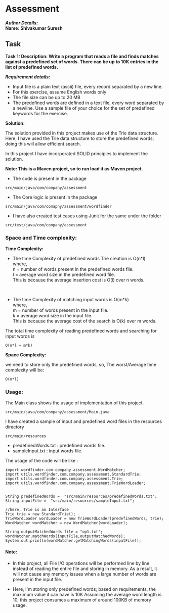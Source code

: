 # Assessment


**_Author Details:_** <br>
**Name: Shivakumar Suresh** <br>

## Task

**Task 1: Description: Write a program that reads a file and finds matches against a predefined set of words. There can be up to 10K entries in the list of predefined words.**

**_Requirement details:_**

- Input file is a plain text (ascii) file, every record separated by a new line.
- For this exercise, assume English words only
- The file size can be up to 20 MB
- The predefined words are defined in a text file, every word separated by a newline. Use a sample file of your choice for the set of predefined keywords for the exercise.


**Solution:**

The solution provided in this project makes use of the Trie data structure.
Here, I have used the Trie data structure to store the predefined words; doing this will allow efficient search.

In this project I have incorporated SOLID principles to implement the solution.

**Note: This is a Maven project, so to run load it as Maven project.**

- The code is present in the package
```
src/main/java/com/company/assessment
```

- The Core logic is present in the package
```
src/main/java/com/comapny/assessment/wordfinder
```

- I have also created test cases using Junit for the same under the folder
```
src/test/java/com/company/assessment
```


### Space and Time complexity:

**Time Complexity:**
- The time Complexity of predefined words Trie creation is O(n*l) <br>
  where, <br>
  n =  number of words present in the predefined words file.<br>
  l = average word size in the predefined word file. <br>
  This is because the average insertion cost is O(l) over n words.

<br>

- The time Complexity of matching input words is O(m*k) <br>
  where, <br>
  m =  number of words present in the input file. <br>
  k = average word size in the input file.<br>
  This is because the average cost of the search is O(k) over m words.

The total time complexity of reading predefined words and searching for input words is
```
O(n*l + m*k)
```

**Space Complexity:** <br>

we need to store only the predefined words, so,
The worst/Average time complexity will be:
```
O(n*l)
```

### Usage:

The Main class shows the usage of implementation of this project.
```
src/main/java/com/company/assessment/Main.java
```

I have created a sample of input and predefined word files in the resources directory
```
src/main/resources
```
- predefinedWords.txt : predefined words file.
- sampleInput.txt : input words file.


The usage of the code will be like :
```
import wordfinder.com.company.assessment.WordMatcher;
import utils.wordfinder.com.company.assessment.StandardTrie;
import utils.wordfinder.com.company.assessment.Trie;
import utils.wordfinder.com.company.assessment.TrieWordLoader;


String predefinedWords =  "src/main/resources/predefinedWords.txt";
String inputFile =  "src/main/resources/sampleInput.txt";

//here, Trie is an Interface
Trie trie = new StandardTrie();
TrieWordLoader wordLoader = new TrieWordLoader(predefinedWords, trie);
WordMatcher wordMatcher = new WordMatcher(wordLoader);

String outputMatchedWords file = "op1.txt";
wordMatcher.matchWords(inputFile,outputMatchedWords);
System.out.println(wordMatcher.getMatchingWords(inputFile));
```

#### Note:

- In this project, all File I/O operations will be performed line by line instead of reading the entire file and storing
  in memory.
  As a result, it will not cause any memory issues when a large number of words are present in the input file.<br>


- Here, I'm storing only predefined words; based on requirements, the maximum value it can have is 10K
  Assuming the average word length is 10, this project consumes a maximum of around 100KB of memory usage.

